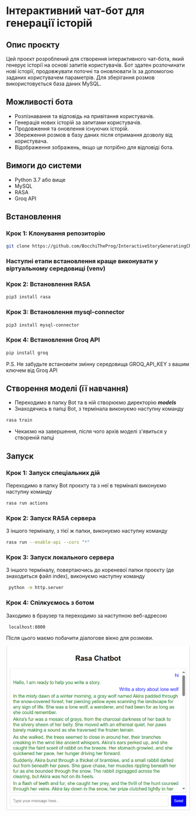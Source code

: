 # Інтерактивний чат-бот для генерації історій

## Опис проєкту

Цей проєкт розроблений для створення інтерактивного чат-бота, який генерує історії на основі запитів користувачів. Бот здатен розпочинати нові історії, продовжувати поточні та оновлювати їх за допомогою заданих користувачем параметрів. Для зберігання розмов використовується база даних MySQL. 

## Можливості бота

- Розпізнавання та відповідь на привітання користувачів.
- Генерація нових історій за запитами користувачів.
- Продовження та оновлення існуючих історій.
- Збереження розмов в базу даних після отримання дозволу від користувача.
- Відображення зображень, якщо це потрібно для відповіді бота.

## Вимоги до системи

- Python 3.7 або вище
- MySQL
- RASA
- Groq API

## Встановлення

### Крок 1: Клонування репозиторію

```bash
git clone https://github.com/BocchiTheProg/InteractiveStoryGeneratingChatBot
```

### Наступні етапи встановлення краще виконувати у віртуальному середовищі (venv)

### Крок 2: Встановлення RASA

```bash
pip3 install rasa
```

### Крок 3: Встановлення mysql-connector

```bash
pip3 install mysql-connector
```

### Крок 4: Встановлення Groq API

```bash
pip install groq
```
P.S. Не забудьте встановити змінну середовища GROQ_API_KEY з вашим ключем від Groq API

## Створення моделі (її навчання)

- Переходимо в папку Bot та в ній створюємо директорію ***models***
- Знаходячись в папці Bot, з термінала виконуємо наступну команду 

```bash
rasa train
```
- Чекаємо на завершення, після чого архів моделі з'явиться у створеній папці

## Запуск

### Крок 1: Запуск спеціальних дій

Переходимо в папку Bot проєкту та з неї в терміналі виконуємо наступну команду

```bash
rasa run actions
```

### Крок 2: Запуск RASA сервера

З іншого терміналу, з тієї ж папки, виконуємо наступну команду

```bash
rasa run --enable-api --cors "*"
```

### Крок 3: Запуск локального сервера

З іншого терміналу, повертаючись до кореневої папки проєкту (де знаходиться файл index), виконуємо наступну команду

```bash
 python -m http.server
```

### Крок 4: Спілкуємось з ботом

Заходимо в браузер та переходимо за наступною веб-адресою

```bash
 localhost:8000
```

Після цього маємо побачити діалогове вікно для розмови.

![alt-text](./screenshots/demo-photo.png)
